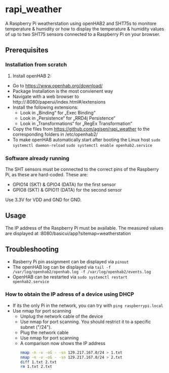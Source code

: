 # rapi_weather
A Raspberry Pi weatherstation using openHAB2 and SHT75s to monitore temperature &amp; humidity
or
how to display the temperature & humidity values of up to two SHT75 sensors connected to a Raspberry Pi on your browser.

## Prerequisites
### Installation from scratch
1. Install openHAB 2:
  * Go to https://www.openhab.org/download/
  * Package Installation is the most convienent way
  * Navigate with a web browser to http://<ip-address-of-pi>:8080/paperui/index.html#/extensions
  * Install the following extensions:
    * Look in „Binding“ for  „Exec Binding“
    * Look in „Persistence“ for „RRD4j Persistence“
    * Look in „Transformations“ for „RegEx Transformation“
  * Copy the files from https://github.com/agisen/rapi_weather to the corresponding folders in /etc/openhab2/
  * To make openHAB automatically start after booting the Linux host
  `sudo systemctl daemon-reload`
  `sudo systemctl enable openhab2.service`

### Software already running
The SHT sensors must be connected to the correct pins of the Raspberry Pi, as these are hard-coded. These are:
  * GPIO14 (SKT) & GPIO4 (DATA) for the first sensor
  * GPIO8 (SKT) & GPIO11 (DATA) for the second sensor

Use 3.3V for VDD and GND for GND.

## Usage
The IP address of the Raspberry Pi must be available. The measured values are displayed at <Raspberry IP>:8080/basicui/app?sitemap=weatherstation

## Troubleshooting
  * Rasberry Pi pin assignment can be displayed via `pinout`
  * The openHAB log can be displayed via `tail -f /var/log/openhab2/openhab.log -f /var/log/openhab2/events.log`
  * OpenHAB can be restarted via `sudo systemctl restart openhab2.service`

### How to obtain the IP adress of a device using DHCP
* If its the only Pi in the network, you can try with `ping raspberrypi.local`
* Use nmap for port scanning
  * Unplug the network cable of the device
  * Use nmap for port scanning. You should restrict it to a specific subnet ("/24").
  * Plug the network cable
  * Use nmap for port scanning
  * A comparison now shows the IP address
      ```bash
      nmap -n -v -oG - -sn 129.217.167.0/24 > 1.txt
      nmap -n -v -oG - -sn 129.217.167.0/24 > 2.txt
      diff 1.txt 2.txt
      rm 1.txt 2.txt
      ```

